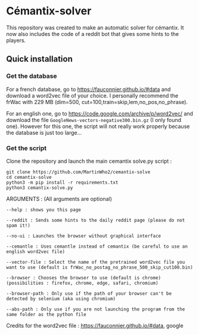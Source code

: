 # Cémantix-solver
This repository was created to make an automatic solver for cémantix. 
It now also includes the code of a reddit bot that gives some hints to the players. 

## Quick installation
### Get the database
For a french database, go to https://fauconnier.github.io/#data and download a word2vec file of your choice. 
I personally recommend the frWac with 229 MB (dim=500, cut=100,train=skip,lem,no_pos,no_phrase).

For an english one, go to https://code.google.com/archive/p/word2vec/ and download the file `GoogleNews-vectors-negative300.bin.gz` (I only found one).
However for this one, the script will not really work properly because the database is just too large...
### Get the script

Clone the repository and launch the main cemantix solve.py script : 
```shell
git clone https://github.com/MartinWho2/cemantix-solve
cd cemantix-solve
python3 -m pip install -r requirements.txt
python3 cemantix-solve.py
```
ARGUMENTS : (All arguments are optional)

`--help : shows you this page`

`--reddit : Sends some hints to the daily reddit page (please do not spam it!)`

`--no-ui : Launches the browser without graphical interface`

`--cemantle : Uses cemantle instead of cemantix (be careful to use an english word2vec file)`

`--vector-file : Select the name of the pretrained word2vec file you want to use (default is frWac_no_postag_no_phrase_500_skip_cut100.bin)`

`--browser : Chooses the browser to use (default is chrome) (possibilities : firefox, chrome, edge, safari, chromium)`

`--browser-path : Only use if the path of your browser can't be detected by selenium (aka using chromium)`

`--abs-path : Only use if you are not launching the program from the same folder as the python file`

Credits for the word2vec file : https://fauconnier.github.io/#data, google